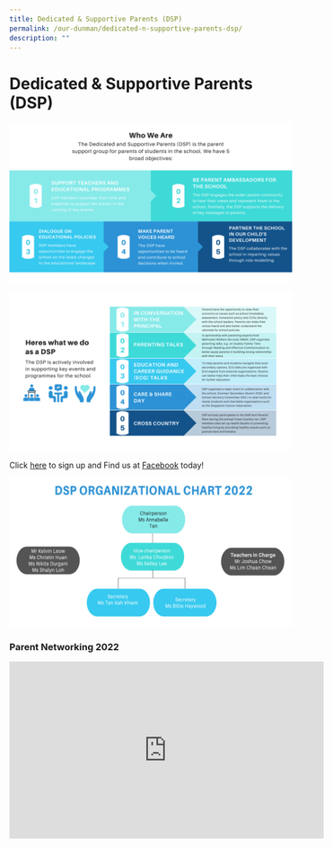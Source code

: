 ```yaml
---
title: Dedicated & Supportive Parents (DSP)
permalink: /our-dunman/dedicated-n-supportive-parents-dsp/
description: ""
---
```



# Dedicated & Supportive Parents (DSP)

![](/images/Our%20Community/1%20v2.png)

![](/images/Our%20Community/v_2.png)

Click <a href="https://go.gov.sg/dmn-dsp-sign-up" target="_blank">here</a> to sign up and Find us at <a href="https://www.facebook.com/DunmanDSP?fref=ts" target="_blank">Facebook</a> today!

![](/images/Our%20Community/WhoWeAreDSP2022v1.png)

### Parent Networking 2022

<iframe width="560" height="315" src="https://www.youtube.com/embed/yRzog4jgnQU" title="YouTube video player" frameborder="0" allow="accelerometer; autoplay; clipboard-write; encrypted-media; gyroscope; picture-in-picture" allowfullscreen></iframe>